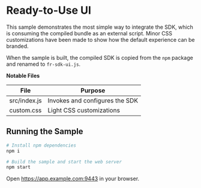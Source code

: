 # Ready-to-Use UI

This sample demonstrates the most simple way to integrate the SDK, which is consuming the compiled bundle as an external script. Minor CSS customizations have been made to show how the default experience can be branded.

When the sample is built, the compiled SDK is copied from the `npm` package and renamed to `fr-sdk-ui.js`.

**Notable Files**

| File         | Purpose                        |
| ------------ | ------------------------------ |
| src/index.js | Invokes and configures the SDK |
| custom.css   | Light CSS customizations       |

## Running the Sample

```bash
# Install npm dependencies
npm i

# Build the sample and start the web server
npm start
```

Open https://app.example.com:9443 in your browser.
